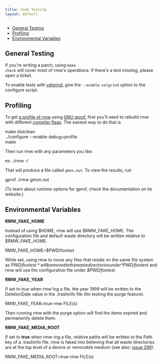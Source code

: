 ```yaml
---
title: Code Testing
layout: default
---
```

<ul>
  <li><a href="#general_testing">General Testing</a></li>
  <li><a href="#profiling">Profiling</a></li>
  <li><a href="#env_vars">Environmental Variables</a></li>
</ul>

<h2 id="general_testing">General Testing</h2>

If you're writing a patch, using <code class="w3-codespan">make
check</code> will cover most of rmw's operations. If there's a test
missing, please open a ticket.

To enable tests with [valgrind](https://www.valgrind.org/), give the
<code class="w3-codespan">--enable-valgrind</code> option to the
configure script.

<!-- This section probably would be better on a separate "Debugging" page (not yet created) -->
<h2 id="profiling">Profiling</h2>

To get [a profile of rmw](/profile.example.txt) using [GNU
gprof](https://sourceware.org/binutils/docs/gprof/), first you'll need
to rebuild rmw with different [compiler
flags](https://sourceware.org/binutils/docs/gprof/Compiling.html#Compiling).
The easiest way to do that is

<p class="w3-code">
  make distclean<br />
  ../configure --enable-debug=profile<br />
  make
</p>

Then run rmw with any parameters you like.

<p class="w3-code">
  ex: ./rmw -l
</p>

That will produce a file called <code
class="w3-codespan">gmon.out</code>. To view the results, run
<p class="w3-code">gprof ./rmw gmon.out</p>
(To learn about runtime options for gprof, check the documentation on
its website.)

<h2 id="env_vars">Environmental Variables</h2>
<div class="w3-panel w3-border">
  <p><b>RMW_FAKE_HOME</b></p>
Instead of using $HOME, rmw will use $RMW_FAKE_HOME. The configuration
file and default waste directory will be written relative to
$RMW_FAKE_HOME.

<p class="w3-code">
  RMW_FAKE_HOME=$PWD/footest
</p>

While set, using rmw to move any files that reside on the same file
system as *$PWD/footest* will be moved to the waste directories under
*$PWD/footest* and rmw will use the configuration file under
*$PWD/footest*.
</div>

<div class="w3-panel w3-border">
<p><b>RMW_FAKE_YEAR</b></p>

If set to *true* when rmw'ing a file, the year 1999 will be written to
the DeletionDate value in the .trashinfo file (for testing the purge
feature).

<p class="w3-code">
  RMW_FAKE_YEAR=true rmw FILE(s)
</p>

Then running rmw with the purge option will find the items expired and
permanently delete them.
</div>

<div class="w3-panel w3-border">
<p><b>RMW_FAKE_MEDIA_ROOT</b></p>

If set to **true** when rmw-ing a file, relative paths will be written
to the Path key of a .trashinfo file. rmw is faked into believing that
all waste directories are at the top level of a device or removable
medium (see also: <a
href="https://github.com/theimpossibleastronaut/rmw/issues/299">issue
299</a>).

<p class="w3-code">
RMW_FAKE_MEDIA_ROOT=true rmw FILE(s)
</p>
</div>


